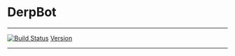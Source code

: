 # **DerpBot**
-----
[![Build Status](https://travis-ci.com/Justin2528/DerpBot.svg?branch=master)](https://travis-ci.com/Justin2528/DerpBot) 
[Version](https://img.shields.io/badge/Version-1.1.0-blue.svg)


-----
